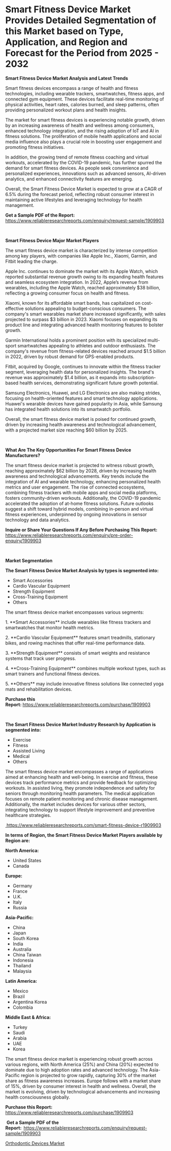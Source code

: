 <p><h1>Smart Fitness Device Market Provides Detailed Segmentation of this Market based on Type, Application, and Region and Forecast for the Period from 2025 - 2032</h1></p><p><strong>Smart Fitness Device Market Analysis and Latest Trends</strong></p>
<p><p>Smart fitness devices encompass a range of health and fitness technologies, including wearable trackers, smartwatches, fitness apps, and connected gym equipment. These devices facilitate real-time monitoring of physical activities, heart rates, calories burned, and sleep patterns, often providing personalized workout plans and health insights. </p><p>The market for smart fitness devices is experiencing notable growth, driven by an increasing awareness of health and wellness among consumers, enhanced technology integration, and the rising adoption of IoT and AI in fitness solutions. The proliferation of mobile health applications and social media influence also plays a crucial role in boosting user engagement and promoting fitness initiatives.</p><p>In addition, the growing trend of remote fitness coaching and virtual workouts, accelerated by the COVID-19 pandemic, has further spurred the demand for smart fitness devices. As people seek convenience and personalized experiences, innovations such as advanced sensors, AI-driven analytics, and enhanced connectivity features are emerging. </p><p>Overall, the Smart Fitness Device Market is expected to grow at a CAGR of 6.5% during the forecast period, reflecting robust consumer interest in maintaining active lifestyles and leveraging technology for health management.</p></p>
<p><strong>Get a Sample PDF of the Report:&nbsp;</strong> <a href="https://www.reliableresearchreports.com/enquiry/request-sample/1909903?utm_campaign=2233&utm_medium=2&utm_source=Github&utm_content=ia&utm_term=04032025&utm_id=smart-fitness-device">https://www.reliableresearchreports.com/enquiry/request-sample/1909903</a></p>
<p>&nbsp;</p>
<p><strong>Smart Fitness Device Major Market Players</strong></p>
<p><p>The smart fitness device market is characterized by intense competition among key players, with companies like Apple Inc., Xiaomi, Garmin, and Fitbit leading the charge. </p><p>Apple Inc. continues to dominate the market with its Apple Watch, which reported substantial revenue growth owing to its expanding health features and seamless ecosystem integration. In 2022, Apple’s revenue from wearables, including the Apple Watch, reached approximately $38 billion, reflecting a growing consumer focus on health and fitness.</p><p>Xiaomi, known for its affordable smart bands, has capitalized on cost-effective solutions appealing to budget-conscious consumers. The company's smart wearables market share increased significantly, with sales projected to surpass $3 billion in 2023. Xiaomi focuses on expanding its product line and integrating advanced health monitoring features to bolster growth.</p><p>Garmin International holds a prominent position with its specialized multi-sport smartwatches appealing to athletes and outdoor enthusiasts. The company's revenue from fitness-related devices reached around $1.5 billion in 2022, driven by robust demand for GPS-enabled products.</p><p>Fitbit, acquired by Google, continues to innovate within the fitness tracker segment, leveraging health data for personalized insights. The brand's revenue was approximately $1.4 billion, as it expands into subscription-based health services, demonstrating significant future growth potential.</p><p>Samsung Electronics, Huawei, and LG Electronics are also making strides, focusing on health-oriented features and smart technology applications. Huawei's wearable devices have gained popularity in Asia, while Samsung has integrated health solutions into its smartwatch portfolio.</p><p>Overall, the smart fitness device market is poised for continued growth, driven by increasing health awareness and technological advancement, with a projected market size reaching $60 billion by 2025.</p></p>
<p>&nbsp;</p>
<p><strong>What Are The Key Opportunities For Smart Fitness Device Manufacturers?</strong></p>
<p><p>The smart fitness device market is projected to witness robust growth, reaching approximately $62 billion by 2028, driven by increasing health awareness and technological advancements. Key trends include the integration of AI and wearable technology, enhancing personalized health metrics and user engagement. The rise of connected ecosystems, combining fitness trackers with mobile apps and social media platforms, fosters community-driven workouts. Additionally, the COVID-19 pandemic accelerated the adoption of at-home fitness solutions. Future outlooks suggest a shift toward hybrid models, combining in-person and virtual fitness experiences, underpinned by ongoing innovations in sensor technology and data analytics.</p></p>
<p><strong>Inquire or Share Your Questions If Any Before Purchasing This Report:</strong> <a href="https://www.reliableresearchreports.com/enquiry/pre-order-enquiry/1909903?utm_campaign=2233&utm_medium=2&utm_source=Github&utm_content=ia&utm_term=04032025&utm_id=smart-fitness-device">https://www.reliableresearchreports.com/enquiry/pre-order-enquiry/1909903</a></p>
<p>&nbsp;</p>
<p><strong>Market Segmentation</strong></p>
<p><strong>The Smart Fitness Device Market Analysis by types is segmented into:</strong></p>
<p><ul><li>Smart Accessories</li><li>Cardio Vascular Equipment</li><li>Strength Equipment</li><li>Cross-Training Equipment</li><li>Others</li></ul></p>
<p><p>The smart fitness device market encompasses various segments: </p><p>1. **Smart Accessories** include wearables like fitness trackers and smartwatches that monitor health metrics.</p><p>2. **Cardio Vascular Equipment** features smart treadmills, stationary bikes, and rowing machines that offer real-time performance data. </p><p>3. **Strength Equipment** consists of smart weights and resistance systems that track user progress.</p><p>4. **Cross-Training Equipment** combines multiple workout types, such as smart trainers and functional fitness devices.</p><p>5. **Others** may include innovative fitness solutions like connected yoga mats and rehabilitation devices.</p></p>
<p><strong>Purchase this Report:&nbsp;</strong><a href="https://www.reliableresearchreports.com/purchase/1909903?utm_campaign=2233&utm_medium=2&utm_source=Github&utm_content=ia&utm_term=04032025&utm_id=smart-fitness-device">https://www.reliableresearchreports.com/purchase/1909903</a></p>
<p>&nbsp;</p>
<p><strong>The Smart Fitness Device Market Industry Research by Application is segmented into:</strong></p>
<p><ul><li>Exercise</li><li>Fitness</li><li>Assisted Living</li><li>Medical</li><li>Others</li></ul></p>
<p><p>The smart fitness device market encompasses a range of applications aimed at enhancing health and well-being. In exercise and fitness, these devices track performance metrics and provide feedback for optimizing workouts. In assisted living, they promote independence and safety for seniors through monitoring health parameters. The medical application focuses on remote patient monitoring and chronic disease management. Additionally, the market includes devices for various other sectors, integrating technology to support lifestyle improvement and preventive healthcare strategies.</p></p>
<p><a href="https://www.reliableresearchreports.com/smart-fitness-device-r1909903?utm_campaign=2233&utm_medium=2&utm_source=Github&utm_content=ia&utm_term=04032025&utm_id=smart-fitness-device">&nbsp;https://www.reliableresearchreports.com/smart-fitness-device-r1909903</a></p>
<p><strong>In terms of Region, the Smart Fitness Device Market Players available by Region are:</strong></p>
<p>
    <p> <strong> North America: </strong>
        <ul>
            <li>United States</li>
            <li>Canada</li>
        </ul>
        </p> 
    <p> <strong> Europe: </strong>
        <ul>
            <li>Germany</li>
            <li>France</li>
            <li>U.K.</li>
            <li>Italy</li>
            <li>Russia</li>
        </ul>
        </p> 
    <p> <strong> Asia-Pacific: </strong>
        <ul>
            <li>China</li>
            <li>Japan</li>
            <li>South Korea</li>
            <li>India</li>
            <li>Australia</li>
            <li>China Taiwan</li>
            <li>Indonesia</li>
            <li>Thailand</li>
            <li>Malaysia</li>
        </ul>
        </p> 
    <p> <strong> Latin America: </strong>
        <ul>
            <li>Mexico</li>
            <li>Brazil</li>
            <li>Argentina Korea</li>
            <li>Colombia</li>
        </ul>
        </p> 
    <p> <strong> Middle East & Africa: </strong>
        <ul>
            <li>Turkey</li>
            <li>Saudi</li>
            <li>Arabia</li>
            <li>UAE</li>
            <li>Korea</li>
        </ul>
    </p>
    </p>
<p><p>The smart fitness device market is experiencing robust growth across various regions, with North America (25%) and China (20%) expected to dominate due to high adoption rates and advanced technology. The Asia-Pacific region is projected to grow rapidly, capturing 30% of the market share as fitness awareness increases. Europe follows with a market share of 15%, driven by consumer interest in health and wellness. Overall, the market is evolving, driven by technological advancements and increasing health consciousness globally.</p></p>
<p><strong>Purchase this Report: </strong><a href="https://www.reliableresearchreports.com/purchase/1909903?utm_campaign=2233&utm_medium=2&utm_source=Github&utm_content=ia&utm_term=04032025&utm_id=smart-fitness-device">https://www.reliableresearchreports.com/purchase/1909903</a></p>
<p>&nbsp;<strong>Get a Sample PDF of the Report:&nbsp;&nbsp;</strong><a href="https://www.reliableresearchreports.com/enquiry/request-sample/1909903?utm_campaign=2233&utm_medium=2&utm_source=Github&utm_content=ia&utm_term=04032025&utm_id=smart-fitness-device">https://www.reliableresearchreports.com/enquiry/request-sample/1909903</a></p>
<p><strong></strong></p>
<p><p><a href="https://github.com/NarcisoFerry/Market-Research-Report-List-1/blob/main/orthodontic-devices-market.md?utm_campaign=2233&utm_medium=2&utm_source=Github&utm_content=ia&utm_term=04032025&utm_id=smart-fitness-device">Orthodontic Devices Market</a></p></p>